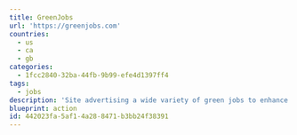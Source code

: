 ```yaml
---
title: GreenJobs
url: 'https://greenjobs.com'
countries:
  - us
  - ca
  - gb
categories:
  - 1fcc2840-32ba-44fb-9b99-efe4d1397ff4
tags:
  - jobs
description: 'Site advertising a wide variety of green jobs to enhance your environmental career.'
blueprint: action
id: 442023fa-5af1-4a28-8471-b3bb24f38391
---
```

